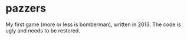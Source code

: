 # pazzers
My first game (more or less is bomberman), written in 2013. The code is ugly and needs to be restored.
